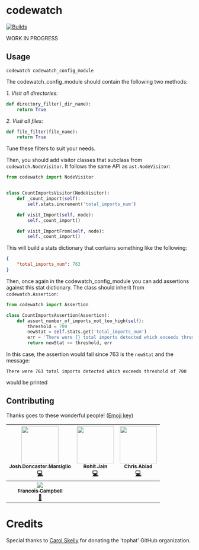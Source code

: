 # codewatch
[![Builds](https://img.shields.io/circleci/project/github/tophat/codewatch.svg)](https://circleci.com/gh/tophat/codewatch)

WORK IN PROGRESS

## Usage

`codewatch codewatch_config_module`

The codewatch_config_module should contain the following two methods:

*1. Visit all directories:*

```python
def directory_filter(_dir_name):
    return True
```

*2. Visit all files:*
```python
def file_filter(file_name):
    return True
```

Tune these filters to suit your needs.

Then, you should add visitor classes that subclass from `codewatch.NodeVisitor`. It follows the same API as `ast.NodeVisitor`:

```python
from codewatch import NodeVisitor


class CountImportsVisitor(NodeVisitor):
    def _count_import(self):
        self.stats.increment('total_imports_num')

    def visit_Import(self, node):
        self._count_import()

    def visit_ImportFrom(self, node):
        self._count_import()
```

This will build a stats dictionary that contains something like the following:

```json
{
    "total_imports_num": 763
}
```

Then, once again in the codewatch_config_module you can add assertions against this stat dictionary. The class should inherit from `codewatch.Assertion`:

```python
from codewatch import Assertion

class CountImportsAssertion(Assertion):
    def assert_number_of_imports_not_too_high(self):
        threshold = 700
        newStat = self.stats.get('total_imports_num')
        err = 'There were {} total imports detected which exceeds threshold of {}'.format(newStat, threshold)
        return newStat <= threshold, err
```

In this case, the assertion would fail since 763 is the `newStat` and the message:

```
There were 763 total imports detected which exceeds threshold of 700
```

would be printed

## Contributing

Thanks goes to these wonderful people! ([Emoji key](https://github.com/kentcdodds/all-contributors#emoji-key))

| [<img src="https://avatars2.githubusercontent.com/u/9436142?s=460&v=4" width="100px;"/><br /><sub><b>Josh Doncaster Marsiglio</b></sub>](https://github.com/lime-green)<br />[💻](https://github.com/tophat/codewatch/commits?author=lime-green)  | [<img src="https://avatars0.githubusercontent.com/u/18485117?s=460&v=4" width="100px;"/><br /><sub><b>Rohit Jain</b></sub>](https://github.com/rohit-jain27)<br />[💻](https://github.com/tophat/codewatch/commits?author=rohitjain-27) | [<img src="https://avatars2.githubusercontent.com/u/840172?s=460&v=4" width="100px;"/><br /><sub><b>Chris Abiad</b></sub>](https://github.com/cabiad)<br />[💻](https://github.com/tophat/codewatch/commits?author=cabiad) |
| :---: | :---: | :---: |
| [<img src="https://avatars.githubusercontent.com/u/3876970?s=100"/><br /><sub><b>Francois Campbell</b></sub>](https://github.com/francoiscampbell)<br />[🤔](https://github.com/tophat/codewatch/commits?author=francoiscampbell) | | |

# Credits

Special thanks to [Carol Skelly](https://github.com/iatek) for donating the 'tophat' GitHub organization.
